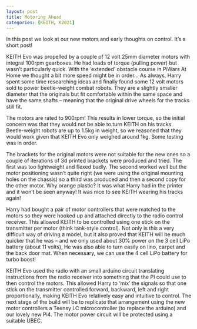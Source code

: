```yaml
---
layout: post
title: Motoring Ahead
categories: [KEITH, K2021]
---
```


In this post we look at our new motors and early thoughts on control. It’s a short post!

KEITH Evo was propelled by a couple of 12 volt 25mm diameter motors with integral 100rpm gearboxes. He had loads of torque (pulling power) but wasn’t particularly quick. With the ‘extended’ obstacle course in PiWars At Home we thought a bit more speed might be in order…  As always, Harry spent some time researching ideas and finally found some 12 volt motors sold to power beetle-weight combat robots. They are a slightly smaller diameter that the originals but fit comfortable within the same space and have the same shafts – meaning that the original drive wheels for the tracks still fit. 

The motors are rated to 900rpm! This results in lower torque, so the initial concern was that they would not be able to turn KEITH on his tracks. Beetle-weight robots are up to 1.5kg in weight, so we reasoned that they would work given that KEITH Evo only weighed around 1kg. Some testing was in order.

The brackets for the original motors were not suitable for the new ones so a couple of iterations of 3d printed brackets were produced and tried. The first was too lightweight and flexed badly. The second worked well but the motor positioning wasn’t quite right (we were using the original mounting holes on the chassis) so a third was produced and then a second copy for the other motor. Why orange plastic? It was what Harry had in the printer and it won’t be seen anyway! It was nice to see KEITH wearing his tracks again!

Harry had bought a pair of motor controllers that were matched to the motors so they were hooked up and attached directly to the radio control receiver. This allowed KEITH to be controlled using one stick on the transmitter per motor (think tank-style control). Not only is this a very difficult way of driving a model, but it also proved that KEITH will be much quicker that he was – and we only used about 30% power on the 3 cell LiPo battery (about 11 volts), He was also able to turn easily on lino, carpet and the back door mat. When necessary, we can use the 4 cell LiPo battery for turbo boost!

KEITH Evo used the radio with an small arduino circuit translating instructions from the radio receiver into something that the PI could use to then control the motors. This allowed Harry to ‘mix’ the signals so that one stick on the transmitter controlled forward, backward, left and right proportionally, making KEITH Evo relatively easy and intuitive to control. The next stage of the build will be to replicate that arrangement using the new motor controllers a Teensy LC microcontroller (to replace the arduino) and our lovely new Pi4. The motor power circuit will be protected using a suitable UBEC.
